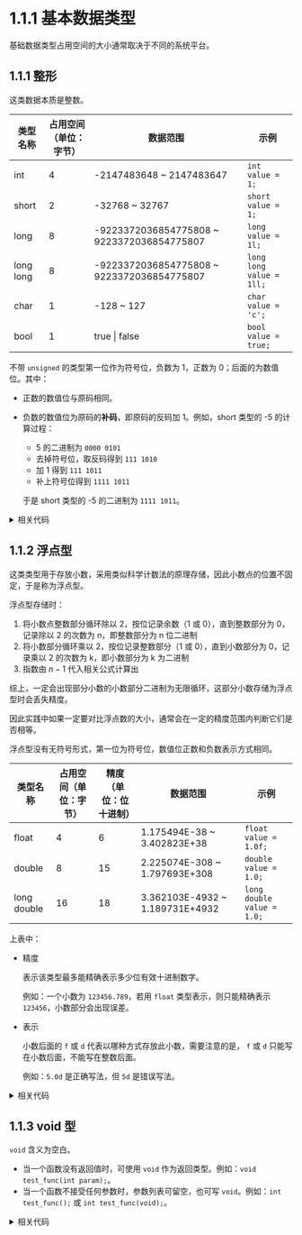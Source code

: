 # 1.1.1 基本数据类型

基础数据类型占用空间的大小通常取决于不同的系统平台。

## 1.1.1 整形

这类数据本质是整数。

| 类型名称      | 占用空间（单位：字节） | 数据范围                                       | 示例                       |
|-----------|-------------|--------------------------------------------|--------------------------|
| int       | 4           | -2147483648 ~ 2147483647                   | `int value = 1;`         |
| short     | 2           | -32768 ~ 32767                             | `short value = 1;`       |
| long      | 8           | -9223372036854775808 ~ 9223372036854775807 | `long value = 1l;`       |
| long long | 8           | -9223372036854775808 ~ 9223372036854775807 | `long long value = 1ll;` |
| char      | 1           | -128 ~ 127                                 | `char value = 'c';`      |
| bool      | 1           | true \| false                              | `bool value = true;`     |

不带 `unsigned` 的类型第一位作为符号位，负数为 1，正数为 0；后面的为数值位。其中：

+ 正数的数值位与原码相同。
+ 负数的数值位为原码的**补码**，即原码的反码加 1。例如，short 类型的 -5 的计算过程：

  + 5 的二进制为 `0000 0101`
  + 去掉符号位，取反码得到 `111 1010`
  + 加 1 得到 `111 1011`
  + 补上符号位得到 `1111 1011`

  于是 short 类型的 -5 的二进制为 `1111 1011`。

<details>
<summary>相关代码</summary>

```c
#include <limits.h>
#include <stdbool.h>
#include <stdio.h>

int main() {
    printf("int 存储大小：%lu，范围：%d ~ %d\n", sizeof(int), INT_MIN, INT_MAX);
    printf("short 存储大小：%lu，范围：%d ~ %d\n", sizeof(short), SHRT_MIN, SHRT_MAX);
    printf("long 存储大小：%lu，范围：%ld ~ %ld\n", sizeof(long), LONG_MIN, LONG_MAX);
    printf("long long 存储大小：%lu，范围：%lld ~ %lld\n", sizeof(long long), LONG_LONG_MIN, LONG_LONG_MAX);
    printf("char 存储大小：%lu，范围：%d ~ %d\n", sizeof(char), CHAR_MIN, CHAR_MAX);
    printf("bool 存储大小：%lu\n", sizeof(bool));

    return 0;
}
```

输出：

```
/Users/madray/Documents/JetBrains/CLion/CTest/cmake-build-debug/CTest
int 存储大小：4，范围：-2147483648 ~ 2147483647
short 存储大小：2，范围：-32768 ~ 32767
long 存储大小：8，范围：-9223372036854775808 ~ 9223372036854775807
long long 存储大小：8，范围：-9223372036854775808 ~ 9223372036854775807
char 存储大小：1，范围：-128 ~ 127
bool 存储大小：1

Process finished with exit code 0
```
</details>

## 1.1.2 浮点型

这类类型用于存放小数，采用类似科学计数法的原理存储，因此小数点的位置不固定，于是称为浮点型。

浮点型存储时：

1. 将小数点整数部分循环除以 2，按位记录余数（1 或 0），直到整数部分为 0，记录除以 2 的次数为 n，即整数部分为 n 位二进制
2. 将小数部分循环乘以 2，按位记录整数部分（1 或 0），直到小数部分为 0，记录乘以 2 的次数为 k，即小数部分为 k 为二进制
3. 指数由 $n-1$ 代入相关公式计算出

综上，一定会出现部分小数的小数部分二进制为无限循环，这部分小数存储为浮点型时会丢失精度。

因此实践中如果一定要对比浮点数的大小，通常会在一定的精度范围内判断它们是否相等。

浮点型没有无符号形式，第一位为符号位，数值位正数和负数表示方式相同。

| 类型名称        | 占用空间（单位：字节） | 精度（单位：位十进制） | 数据范围                            | 示例                         |
|-------------|-------------|-------------|---------------------------------|----------------------------|
| float       | 4           | 6           | 1.175494E-38 ~ 3.402823E+38     | `float value = 1.0f;`      |
| double      | 8           | 15          | 2.225074E-308 ~ 1.797693E+308   | `double value = 1.0;`      |
| long double | 16          | 18          | 3.362103E-4932 ~ 1.189731E+4932 | `long double value = 1.0;` |

上表中：

+ 精度

  表示该类型最多能精确表示多少位有效十进制数字。

  例如：一个小数为 `123456.789`，若用 `float` 类型表示，则只能精确表示 `123456`，小数部分会出现误差。
+ 表示

  小数后面的 `f` 或 `d` 代表以哪种方式存放此小数，需要注意的是， `f` 或 `d` 只能写在小数后面，不能写在整数后面。

  例如：`5.0d` 是正确写法，但 `5d` 是错误写法。

<details>
<summary>相关代码</summary>

```c
#include <float.h>
#include <stdio.h>

int main() {
    printf("float 存储大小：%lu，精度：%d，范围：%E ~ %E\n", sizeof(float), FLT_DIG, FLT_MIN, FLT_MAX);
    printf("double 存储大小：%lu，精度：%d，范围：%E ~ %E\n", sizeof(double), DBL_DIG, DBL_MIN, DBL_MAX);
    printf("long double 存储大小：%lu，精度：%d，范围：%LE ~ %LE\n", sizeof(long double), LDBL_DIG, LDBL_MIN, LDBL_MAX);

    float value = 123456.599f;
    printf("123456.599 存储为 float 类型后的实际值：%f\n", value);

    return 0;
}
```

输出：

```
/Users/madray/Documents/JetBrains/CLion/CTest/cmake-build-debug/CTest
float 存储大小：4，精度：6，范围：1.175494E-38 ~ 3.402823E+38
double 存储大小：8，精度：15，范围：2.225074E-308 ~ 1.797693E+308
long double 存储大小：16，精度：18，范围：3.362103E-4932 ~ 1.189731E+4932
123456.789 存储为 float 类型后的实际值：123456.601562

Process finished with exit code 0
```
</details>

## 1.1.3 void 型

`void` 含义为空白。

+ 当一个函数没有返回值时，可使用 `void` 作为返回类型。例如：`void test_func(int param);`。
+ 当一个函数不接受任何参数时，参数列表可留空，也可写 `void`。例如：`int test_func();` 或 `int test_func(void);`。

<details>
<summary>相关代码</summary>

```c
#include "stdio.h"

void test_func_1(int param) {
    printf("这是一个没有返回值的函数");
}

int test_func_2() {
    printf("这是一个返回值类型为 int、不接受任何参数的的函数");
    return 114514;
}


int test_func_3(void) {
    printf("这是一个返回值类型为 int 的函数、不接受任何参数的");
    return 114514;
}
```
</details>
